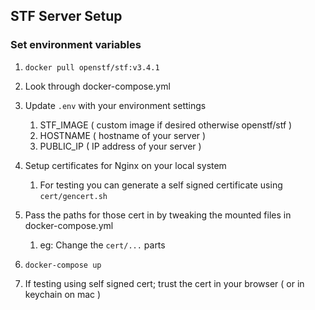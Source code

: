 ## STF Server Setup
### Set environment variables
1. `docker pull openstf/stf:v3.4.1`
1. Look through docker-compose.yml
1. Update `.env` with your environment settings
    
    1. STF_IMAGE ( custom image if desired otherwise openstf/stf )
    1. HOSTNAME ( hostname of your server )
    1. PUBLIC_IP ( IP address of your server )
1. Setup certificates for Nginx on your local system

    1. For testing you can generate a self signed certificate using `cert/gencert.sh`
1. Pass the paths for those cert in by tweaking the mounted files in docker-compose.yml

    1. eg: Change the `cert/...` parts
1. `docker-compose up`
1. If testing using self signed cert; trust the cert in your browser ( or in keychain on mac )
